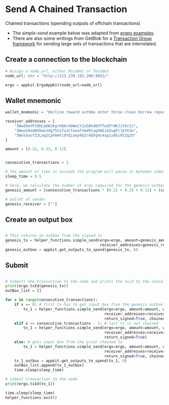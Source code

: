 # Send A Chained Transaction

Chained transactions (spending outputs of offchain transactions)


- The *simple-send* example below was adapted from [ergpy examples](https://github.com/mgpai22/ergpy/tree/main/examples). 
- There are also some writings from GetBlok for a [Transaction Group framework](https://github.com/GetBlok-io/Subpooling#frameworks--abstractions) for sending large sets of transactions that are interrelated.


## Create a connection to the blockchain

```python
# Assign a node_url, either MainNet or TestNet
node_url: str = "http://213.239.193.208:9052/"

ergo = appkit.ErgoAppKit(node_url=node_url)
```

## Wallet mnemonic

```python
wallet_mnemonic = "decline reward asthma enter three clean borrow repeat identify wisdom horn pull entire adapt neglect."

receiver_addresses = [
    "3WwdXmYP39DLmDWJ6grH9ArXbWuCt2uGAh46VTfeGPrHKJJY6cSJ",
    "3WwuG9amNVDwkJdgT5Ce7aJCfeoafVmd9tag9AEiAZwgPi7pYX3w",
    "3Wxk5oofZ3Laq2CpFW4Fi9YQiaep9bZr6QFg4s4xpzz4bi9tZq2U"
]

amount = [0.22, 0.33, 0.11]


consecutive_transactions = 3

# the amount of time in seconds the program will pause in between submitting txs
sleep_time = 0.5 

# here, we calculate the number of ergs required for the genesis outbox
genesis_amount = [consecutive_transactions * (0.22 + 0.33 + 0.11) + (consecutive_transactions + 1) * 0.001]

# wallet of sender
genesis_receiver = [""]  
```

## Create an output box

```python

# This returns an outbox from the signed tx
genesis_tx = helper_functions.simple_send(ergo=ergo, amount=genesis_amount, wallet_mnemonic=wallet_mnemonic,
                                          receiver_addresses=genesis_receiver, return_signed=True)
genesis_outbox = appkit.get_outputs_to_spend(genesis_tx, 0)      
```

## Submit 

```python

# Submits the transaction to the node and prints the txid to the console
print(ergo.txId(genesis_tx))  
outBox_list = []

for x in range(consecutive_transactions):
    if x == 0: # first tx has to get input box from the genesis outbox
        tx_1 = helper_functions.simple_send(ergo=ergo, amount=amount, wallet_mnemonic=wallet_mnemonic,
                                            receiver_addresses=receiver_addresses, input_box=genesis_outbox,
                                            return_signed=True, chained=True)
    elif x == consecutive_transactions - 1: # last tx is not chained
        tx_1 = helper_functions.simple_send(ergo=ergo, amount=amount, wallet_mnemonic=wallet_mnemonic,
                                            receiver_addresses=receiver_addresses, input_box=outBox_list[x - 1],
                                            return_signed=True)
    else: # gets input box from the prior chained tx
        tx_1 = helper_functions.simple_send(ergo=ergo, amount=amount, wallet_mnemonic=wallet_mnemonic,
                                            receiver_addresses=receiver_addresses, input_box=outBox_list[x - 1],
                                            return_signed=True, chained=True)
    tx_1_outbox = appkit.get_outputs_to_spend(tx_1, 0)
    outBox_list.append(tx_1_outbox)
    time.sleep(sleep_time)

# submit transaction to the node
print(ergo.txId(tx_1)) 

time.sleep(sleep_time)
helper_functions.exit()
```
